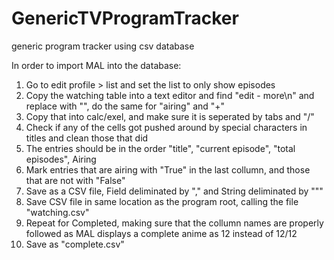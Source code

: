 # GenericTVProgramTracker
generic program tracker using csv database


In order to import MAL into the database:
1. Go to edit profile > list and set the list to only show episodes 
2. Copy the watching table into a text editor and find "edit - more\n" and replace with "", do the same for "airing" and "+"
3. Copy that into calc/exel, and make sure it is seperated by tabs and "/"
4. Check if any of the cells got pushed around by special characters in titles and clean those that did
5. The entries should be in the order "title", "current episode", "total episodes", Airing
6. Mark entries that are airing with "True" in the last collumn, and those that are not with "False"
7. Save as a CSV file, Field deliminated by "," and String deliminated by """
8. Save CSV file in same location as the program root, calling the file "watching.csv"
9. Repeat for Completed, making sure that the collumn names are properly followed as MAL displays a complete anime as 12 instead of 12/12
10. Save as "complete.csv"
